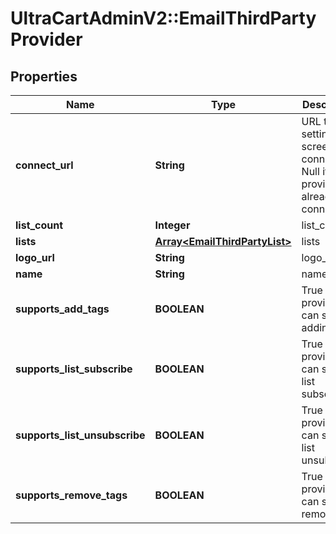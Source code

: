 # UltraCartAdminV2::EmailThirdPartyProvider

## Properties
Name | Type | Description | Notes
------------ | ------------- | ------------- | -------------
**connect_url** | **String** | URL to the settings screen to connect.  Null if the provider is already connected. | [optional] 
**list_count** | **Integer** | list_count | [optional] 
**lists** | [**Array&lt;EmailThirdPartyList&gt;**](EmailThirdPartyList.md) | lists | [optional] 
**logo_url** | **String** | logo_url | [optional] 
**name** | **String** | name | [optional] 
**supports_add_tags** | **BOOLEAN** | True if this provider can support adding tags | [optional] 
**supports_list_subscribe** | **BOOLEAN** | True if this provider can support list subscribe | [optional] 
**supports_list_unsubscribe** | **BOOLEAN** | True if this provider can support list unsubscribe | [optional] 
**supports_remove_tags** | **BOOLEAN** | True if this provider can support remove tags | [optional] 


